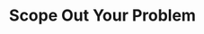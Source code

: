---
layout: how-to-steps
title: Scope Out Your Problem
short_title: Step 1 | Scope Your Problem
description: 
permalink: /howto/step1/
tags: project
image: /assets/img/toolkit-images/steps/how-to-step1.gif
link-out: /howto/step1/
---